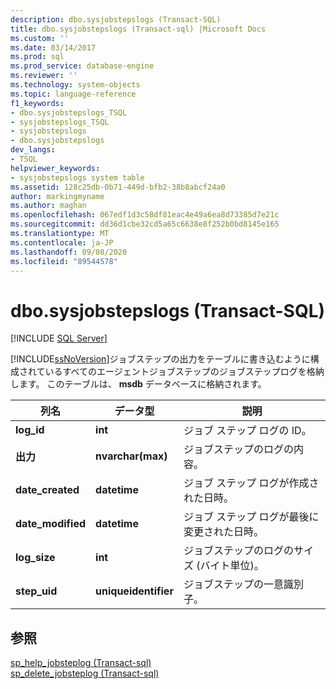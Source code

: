 ```yaml
---
description: dbo.sysjobstepslogs (Transact-SQL)
title: dbo.sysjobstepslogs (Transact-sql) |Microsoft Docs
ms.custom: ''
ms.date: 03/14/2017
ms.prod: sql
ms.prod_service: database-engine
ms.reviewer: ''
ms.technology: system-objects
ms.topic: language-reference
f1_keywords:
- dbo.sysjobstepslogs_TSQL
- sysjobstepslogs_TSQL
- sysjobstepslogs
- dbo.sysjobstepslogs
dev_langs:
- TSQL
helpviewer_keywords:
- sysjobstepslogs system table
ms.assetid: 128c25db-0b71-449d-bfb2-38b8abcf24a0
author: markingmyname
ms.author: maghan
ms.openlocfilehash: 067edf1d3c58df81eac4e49a6ea8d73385d7e21c
ms.sourcegitcommit: dd36d1cbe32cd5a65c6638e8f252b0bd8145e165
ms.translationtype: MT
ms.contentlocale: ja-JP
ms.lasthandoff: 09/08/2020
ms.locfileid: "89544578"
---
```

# <a name="dbosysjobstepslogs-transact-sql"></a>dbo.sysjobstepslogs (Transact-SQL)
[!INCLUDE [SQL Server](../../includes/applies-to-version/sqlserver.md)]

  [!INCLUDE[ssNoVersion](../../includes/ssnoversion-md.md)]ジョブステップの出力をテーブルに書き込むように構成されているすべてのエージェントジョブステップのジョブステップログを格納します。 このテーブルは、 **msdb** データベースに格納されます。  
  
|列名|データ型|説明|  
|-----------------|---------------|-----------------|  
|**log_id**|**int**|ジョブ ステップ ログの ID。|  
|**出力**|**nvarchar(max)**|ジョブステップのログの内容。|  
|**date_created**|**datetime**|ジョブ ステップ ログが作成された日時。|  
|**date_modified**|**datetime**|ジョブ ステップ ログが最後に変更された日時。|  
|**log_size**|**int**|ジョブステップのログのサイズ (バイト単位)。|  
|**step_uid**|**uniqueidentifier**|ジョブステップの一意識別子。|  
  
## <a name="see-also"></a>参照  
 [sp_help_jobsteplog &#40;Transact-sql&#41;](../../relational-databases/system-stored-procedures/sp-help-jobsteplog-transact-sql.md)   
 [sp_delete_jobsteplog &#40;Transact-sql&#41;](../../relational-databases/system-stored-procedures/sp-delete-jobsteplog-transact-sql.md)  
  
  
